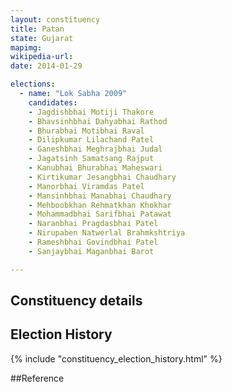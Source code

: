 ```yaml
---
layout: constituency
title: Patan
state: Gujarat
mapimg: 
wikipedia-url: 
date: 2014-01-29

elections: 
  - name: "Lok Sabha 2009"
    candidates: 
    - Jagdishbhai Motiji Thakore 
    - Bhavsinhbhai Dahyabhai Rathod 
    - Bhurabhai Motibhai Raval 
    - Dilipkumar Lilachand Patel 
    - Ganeshbhai Meghrajbhai Judal 
    - Jagatsinh Samatsang Rajput 
    - Kanubhai Bhurabhai Maheswari 
    - Kirtikumar Jesangbhai Chaudhary 
    - Manorbhai Viramdas Patel 
    - Mansinhbhai Manabhai Chaudhary 
    - Mehboobkhan Rehmatkhan Khokhar 
    - Mohammadbhai Sarifbhai Patawat 
    - Naranbhai Pragdasbhai Patel 
    - Nirupaben Natwerlal Brahmkshtriya 
    - Rameshbhai Govindbhai Patel 
    - Sanjaybhai Maganbhai Barot 

---
```

## Constituency details


## Election History
{% include "constituency_election_history.html" %}

##Reference
